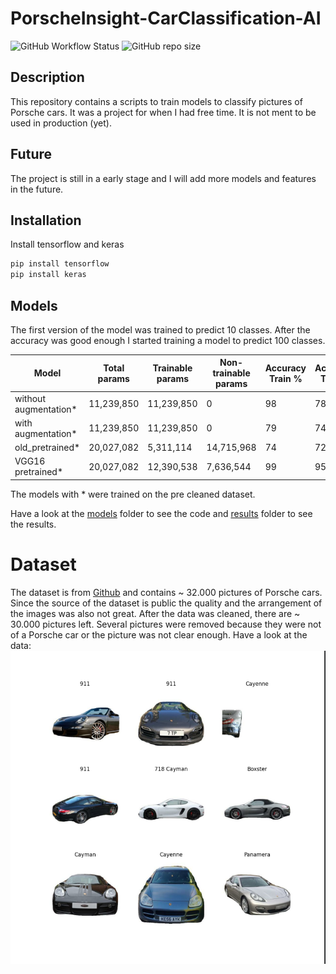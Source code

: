 # PorscheInsight-CarClassification-AI
![GitHub Workflow Status](https://img.shields.io/github/actions/workflow/status/Flippchen/PorscheInsight-CarClassification-AI/python.yaml?logoColor=blue&style=flat-square) ![GitHub repo size](https://img.shields.io/github/repo-size/Flippchen/PorscheInsight-CarClassification-AI?style=flat-square)
## Description
This repository contains a scripts to train models to classify pictures of Porsche cars.
It was a project for when I had free time. It is not ment to be used in production (yet).

## Future
The project is still in a early stage and I will add more models and features in the future.

## Installation
Install tensorflow and keras
```bash
pip install tensorflow
pip install keras
```
## Models
The first version of the model was trained to predict 10 classes. After the accuracy was good enough I started training a model to predict 100 classes.

| Model                 | Total params  | Trainable params  | Non-trainable params | Accuracy Train % | Accuracy Test % | Number of classes |
|-----------------------|---------------|-------------------|----------------------|------------------|-----------------|-------------------|
| without augmentation* | 11,239,850    | 11,239,850        | 0                    | 98               | 78              | 10                |
| with augmentation*    | 11,239,850    | 11,239,850        | 0                    | 79               | 74              | 10                |
| old_pretrained*       | 20,027,082    | 5,311,114         | 14,715,968           | 74               | 72              | 10                |
| VGG16 pretrained*     | 20,027,082    | 12,390,538        | 7,636,544            | 99               | 95              | 10                |
The models with * were trained on the pre cleaned dataset.

Have a look at the [models](models) folder to see the code and [results](models/few_classes/results) folder to see the results.
# Dataset
The dataset is from [Github](https://github.com/Flippchen/porsche-pictures) and contains ~ 32.000 pictures of Porsche cars.
Since the source of the dataset is public the quality and the arrangement of the images was also not great.
After the data was cleaned, there are ~ 30.000 pictures left. Several pictures were removed because they were not of a Porsche car or the picture was not clear enough.
Have a look at the data:
![Sample images](models/few_classes/results/sample_images.png "Sample images") 